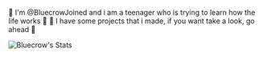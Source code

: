 👻 I'm @BluecrowJoined and i am a teenager who is trying to learn how the life works 👻
📌 I have some projects that i made, if you want take a look, go ahead 📌

![Bluecrow's Stats](https://github-readme-stats.vercel.app/api?username=bluecrowjoined&show_icons=true&theme=tokyonight)
